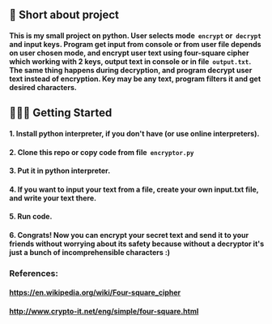 ## 📜 Short about project
#### This is my small project on python. User selects mode &nbsp;**<code>encrypt</code>** or &nbsp;**<code>decrypt</code>** and input keys. Program get input from console or from user file depends on user chosen mode, and encrypt user text using four-square cipher which working with 2 keys, output text in console or in file &nbsp;**<code>output.txt</code>**. The same thing happens during decryption, and program decrypt user text instead of encryption. Key may be any text, program filters it and get desired characters.

## 👨🏻‍💻 Getting Started
#### 1. Install python interpreter, if you don't have (or use online interpreters).
#### 2. Clone this repo or copy code from file &nbsp;**<code>encryptor.py</code>**
#### 3. Put it in python interpreter.
#### 4. If you want to input your text from a file, create your own input.txt file, and write your text there.
#### 5. Run code.
#### 6. Congrats! Now you can encrypt your secret text and send it to your friends without worrying about its safety because without a decryptor it's just a bunch of incomprehensible characters :)

### References:
#### https://en.wikipedia.org/wiki/Four-square_cipher
#### http://www.crypto-it.net/eng/simple/four-square.html
